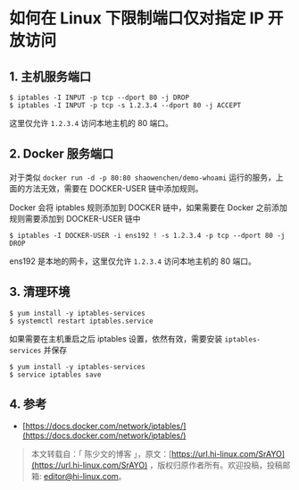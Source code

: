 

# 如何在 Linux 下限制端口仅对指定 IP 开放访问

## [](#1)1\. 主机服务端口

```plain
$ iptables -I INPUT -p tcp --dport 80 -j DROP
$ iptables -I INPUT -p tcp -s 1.2.3.4 --dport 80 -j ACCEPT
```

这里仅允许 `1.2.3.4` 访问本地主机的 80 端口。

## [](#2-docker)2\. Docker 服务端口

对于类似 `docker run -d -p 80:80 shaowenchen/demo-whoami` 运行的服务，上面的方法无效，需要在 DOCKER-USER 链中添加规则。

Docker 会将 iptables 规则添加到 DOCKER 链中，如果需要在 Docker 之前添加规则需要添加到 DOCKER-USER 链中

```plain
$ iptables -I DOCKER-USER -i ens192 ! -s 1.2.3.4 -p tcp --dport 80 -j DROP
```

ens192 是本地的网卡，这里仅允许 `1.2.3.4` 访问本地主机的 80 端口。

## [](#3)3\. 清理环境

```plain
$ yum install -y iptables-services
$ systemctl restart iptables.service
```

如果需要在主机重启之后 iptables 设置，依然有效，需要安装 `iptables-services` 并保存

```plain
$ yum install -y iptables-services
$ service iptables save
```

## [](#4)4\. 参考

-   [https://docs.docker.com/network/iptables/](https://docs.docker.com/network/iptables/)

> 本文转载自：「 陈少文的博客 」，原文：[https://url.hi-linux.com/SrAYO](https://url.hi-linux.com/SrAYO) ，版权归原作者所有。欢迎投稿，投稿邮箱: [editor@hi-linux.com](mailto:editor@hi-linux.com)。
